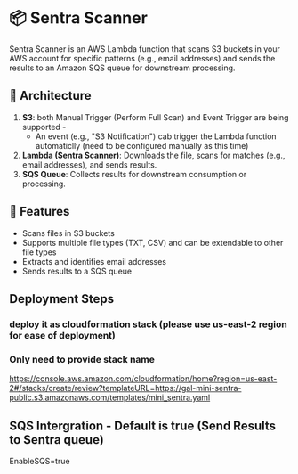 # 📦 Sentra Scanner

Sentra Scanner is an AWS Lambda function that scans S3 buckets in your AWS account for specific patterns (e.g., email addresses) and sends the results to an Amazon SQS queue for downstream processing.

## 🧩 Architecture

1. **S3**: both Manual Trigger (Perform Full Scan) and Event Trigger are being supported -
   - An event (e.g., "S3 Notification") cab trigger the Lambda function automaticlly (need to be configured manually as this time)
3. **Lambda (Sentra Scanner)**: Downloads the file, scans for matches (e.g., email addresses), and sends results.
4. **SQS Queue**: Collects results for downstream consumption or processing.


## 🚀 Features

- Scans files in S3 buckets
- Supports multiple file types (TXT, CSV) and can be extendable to other file types
- Extracts and identifies email addresses
- Sends results to a SQS queue

## Deployment Steps
### deploy it as cloudformation stack (please use us-east-2 region for ease of deployment)

### Only need to provide stack name
https://console.aws.amazon.com/cloudformation/home?region=us-east-2#/stacks/create/review?templateURL=https://gal-mini-sentra-public.s3.amazonaws.com/templates/mini_sentra.yaml


## SQS Intergration - Default is true (Send Results to Sentra queue)
EnableSQS=true
